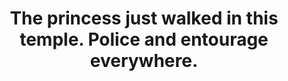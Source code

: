---
title: The princess just walked in this temple. Police and entourage everywhere. 
category: blog
lat: 18.78825
lng: 98.98156
image: https://s3-us-west-2.amazonaws.com/travels2013/2014-01-10 01:00:54 PST.jpg
observation: 20140110010054PST
---